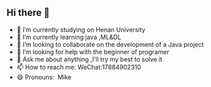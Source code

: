 ## Hi there 👋

- 🔭 I’m currently studying on Henan University      
- 🌱 I’m currently learning java ,ML&DL         
- 👯 I’m looking to collaborate on the development of a Java project
- 🤔 I’m looking for help with the beginner of programer
- 💬 Ask me about anything ,I'll try my best to solve it   
- 📫 How to reach me: WeChat:17884902310
- 😄 Pronouns:   Mike               
 
 
